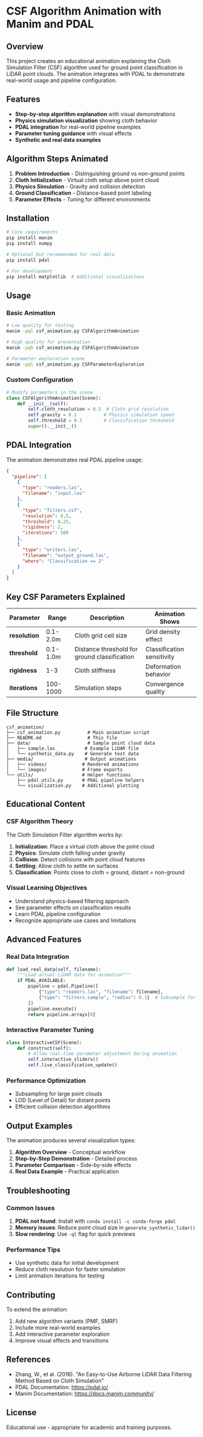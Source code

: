 # CSF Algorithm Animation with Manim and PDAL

## Overview

This project creates an educational animation explaining the Cloth Simulation Filter (CSF) algorithm used for ground point classification in LiDAR point clouds. The animation integrates with PDAL to demonstrate real-world usage and pipeline configuration.

## Features

- **Step-by-step algorithm explanation** with visual demonstrations
- **Physics simulation visualization** showing cloth behavior
- **PDAL integration** for real-world pipeline examples
- **Parameter tuning guidance** with visual effects
- **Synthetic and real data examples**

## Algorithm Steps Animated

1. **Problem Introduction** - Distinguishing ground vs non-ground points
2. **Cloth Initialization** - Virtual cloth setup above point cloud
3. **Physics Simulation** - Gravity and collision detection
4. **Ground Classification** - Distance-based point labeling
5. **Parameter Effects** - Tuning for different environments

## Installation

```bash
# Core requirements
pip install manim
pip install numpy

# Optional but recommended for real data
pip install pdal

# For development
pip install matplotlib  # Additional visualizations
```

## Usage

### Basic Animation
```bash
# Low quality for testing
manim -pql csf_animation.py CSFAlgorithmAnimation

# High quality for presentation
manim -pqh csf_animation.py CSFAlgorithmAnimation

# Parameter exploration scene
manim -pql csf_animation.py CSFParameterExploration
```

### Custom Configuration
```python
# Modify parameters in the scene
class CSFAlgorithmAnimation(Scene):
    def __init__(self):
        self.cloth_resolution = 0.5  # Cloth grid resolution
        self.gravity = 0.1          # Physics simulation speed
        self.threshold = 0.3        # Classification threshold
        super().__init__()
```

## PDAL Integration

The animation demonstrates real PDAL pipeline usage:

```json
{
  "pipeline": [
    {
      "type": "readers.las",
      "filename": "input.las"
    },
    {
      "type": "filters.csf",
      "resolution": 0.5,
      "threshold": 0.25,
      "rigidness": 2,
      "iterations": 500
    },
    {
      "type": "writers.las",
      "filename": "output_ground.las",
      "where": "Classification == 2"
    }
  ]
}
```

## Key CSF Parameters Explained

| Parameter | Range | Description | Animation Shows |
|-----------|-------|-------------|-----------------|
| **resolution** | 0.1-2.0m | Cloth grid cell size | Grid density effect |
| **threshold** | 0.1-1.0m | Distance threshold for ground classification | Classification sensitivity |
| **rigidness** | 1-3 | Cloth stiffness | Deformation behavior |
| **iterations** | 100-1000 | Simulation steps | Convergence quality |

## File Structure

```
csf_animation/
├── csf_animation.py          # Main animation script
├── README.md                 # This file
├── data/                     # Sample point cloud data
│   ├── sample.las           # Example LiDAR file
│   └── synthetic_data.py    # Generate test data
├── media/                   # Output animations
│   ├── videos/             # Rendered animations
│   └── images/             # Frame exports
└── utils/                  # Helper functions
    ├── pdal_utils.py       # PDAL pipeline helpers
    └── visualization.py    # Additional plotting
```

## Educational Content

### CSF Algorithm Theory

The Cloth Simulation Filter algorithm works by:

1. **Initialization**: Place a virtual cloth above the point cloud
2. **Physics**: Simulate cloth falling under gravity
3. **Collision**: Detect collisions with point cloud features
4. **Settling**: Allow cloth to settle on surfaces
5. **Classification**: Points close to cloth = ground, distant = non-ground

### Visual Learning Objectives

- Understand physics-based filtering approach
- See parameter effects on classification results
- Learn PDAL pipeline configuration
- Recognize appropriate use cases and limitations

## Advanced Features

### Real Data Integration
```python
def load_real_data(self, filename):
    """Load actual LiDAR data for animation"""
    if PDAL_AVAILABLE:
        pipeline = pdal.Pipeline([
            {"type": "readers.las", "filename": filename},
            {"type": "filters.sample", "radius": 0.1}  # Subsample for animation
        ])
        pipeline.execute()
        return pipeline.arrays[0]
```

### Interactive Parameter Tuning
```python
class InteractiveCSF(Scene):
    def construct(self):
        # Allow real-time parameter adjustment during animation
        self.interactive_sliders()
        self.live_classification_update()
```

### Performance Optimization
- Subsampling for large point clouds
- LOD (Level of Detail) for distant points
- Efficient collision detection algorithms

## Output Examples

The animation produces several visualization types:

1. **Algorithm Overview** - Conceptual workflow
2. **Step-by-Step Demonstration** - Detailed process
3. **Parameter Comparison** - Side-by-side effects
4. **Real Data Example** - Practical application

## Troubleshooting

### Common Issues

1. **PDAL not found**: Install with `conda install -c conda-forge pdal`
2. **Memory issues**: Reduce point cloud size in `generate_synthetic_lidar()`
3. **Slow rendering**: Use `-ql` flag for quick previews

### Performance Tips

- Use synthetic data for initial development
- Reduce cloth resolution for faster simulation
- Limit animation iterations for testing

## Contributing

To extend the animation:

1. Add new algorithm variants (PMF, SMRF)
2. Include more real-world examples
3. Add interactive parameter exploration
4. Improve visual effects and transitions

## References

- Zhang, W., et al. (2016). "An Easy-to-Use Airborne LiDAR Data Filtering Method Based on Cloth Simulation"
- PDAL Documentation: https://pdal.io/
- Manim Documentation: https://docs.manim.community/

## License

Educational use - appropriate for academic and training purposes.

